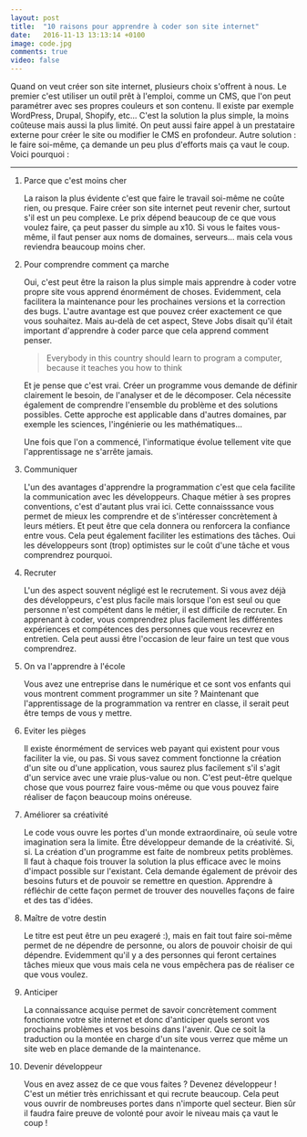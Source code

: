 ```yaml
---
layout: post
title:  "10 raisons pour apprendre à coder son site internet"
date:   2016-11-13 13:13:14 +0100
image: code.jpg
comments: true
video: false
---
```


Quand on veut créer son site internet, plusieurs choix s'offrent à nous. Le premier c'est utiliser un outil prêt à l'emploi, comme un CMS, que l'on peut paramétrer avec ses propres couleurs et son contenu. Il existe par exemple WordPress, Drupal, Shopify, etc... C'est la solution la plus simple, la moins coûteuse mais aussi la plus limité. On peut aussi faire appel à un prestataire externe pour créer le site ou modifier le CMS en profondeur. Autre solution : le faire soi-même, ça demande un peu plus d'efforts mais ça vaut le coup. Voici pourquoi :

* * *

1. Parce que c'est moins cher

   La raison la plus évidente c'est que faire le travail soi-même ne coûte rien, ou presque. Faire créer son site internet peut revenir cher, surtout s'il est un peu complexe. Le prix dépend beaucoup de ce que vous voulez faire, ça peut passer du simple au x10. Si vous le faites vous-même, il faut penser aux noms de domaines, serveurs... mais cela vous reviendra beaucoup moins cher.

2. Pour comprendre comment ça marche

   Oui, c'est peut être la raison la plus simple mais apprendre à coder votre propre site vous apprend énormément de choses. Evidemment, cela facilitera la maintenance pour les prochaines versions et la correction des bugs. L'autre avantage est que pouvez créer exactement ce que vous souhaitez. Mais au-delà de cet aspect, Steve Jobs disait qu'il était important d'apprendre à coder parce que cela apprend comment penser.

   > Everybody in this country should learn to program a computer, because it teaches you how to think

   Et je pense que c'est vrai. Créer un programme vous demande de définir clairement le besoin, de l'analyser et de le décomposer. Cela nécessite également de comprendre l'ensemble du problème et des solutions possibles. Cette approche est applicable dans d'autres domaines, par exemple les sciences, l'ingénierie ou les mathématiques...
   
   Une fois que l'on a commencé, l'informatique évolue tellement vite que l'apprentissage ne s'arrête jamais.

3. Communiquer

   L'un des avantages d'apprendre la programmation c'est que cela facilite la communication avec les développeurs. Chaque métier à ses propres conventions, c'est d'autant plus vrai ici. Cette connaisssance vous permet de mieux les comprendre et de s'intéresser concrètement à leurs métiers. Et peut être que cela donnera ou renforcera la confiance entre vous. Cela peut également faciliter les estimations des tâches. Oui les développeurs sont (trop) optimistes sur le coût d'une tâche et vous comprendrez pourquoi.
   
4. Recruter

   L'un des aspect souvent négligé est le recrutement. Si vous avez déjà des développeurs, c'est plus facile mais lorsque l'on est seul ou que personne n'est compétent dans le métier, il est difficile de recruter. En apprenant à coder, vous comprendrez plus facilement les différentes expériences et compétences des personnes que vous recevrez en entretien. Cela peut aussi être l'occasion de leur faire un test que vous comprendrez.


5. On va l'apprendre à l'école

   Vous avez une entreprise dans le numérique et ce sont vos enfants qui vous montrent comment programmer un site ? Maintenant que l'apprentissage de la programmation va rentrer en classe, il serait peut être temps de vous y mettre.


6. Eviter les pièges

   Il existe énormément de services web payant qui existent pour vous faciliter la vie, ou pas. Si vous savez comment fonctionne la création d'un site ou d'une application, vous saurez plus facilement s'il s'agit d'un service avec une vraie plus-value ou non. C'est peut-être quelque chose que vous pourrez faire vous-même ou que vous pouvez faire réaliser de façon beaucoup moins onéreuse.


7. Améliorer sa créativité

   Le code vous ouvre les portes d'un monde extraordinaire, où seule votre imagination sera la limite. Être développeur demande de la créativité. Si, si. La création d'un programme est faite de nombreux petits problèmes. Il faut à chaque fois trouver la solution la plus efficace avec le moins d'impact possible sur l'existant. Cela demande également de prévoir des besoins futurs et de pouvoir se remettre en question. Apprendre à réfléchir de cette façon permet de trouver des nouvelles façons de faire et des tas d'idées.


8. Maître de votre destin

   Le titre est peut être un peu exageré :), mais en fait tout faire soi-même permet de ne dépendre de personne, ou alors de pouvoir choisir de qui dépendre. Evidemment qu'il y a des personnes qui feront certaines tâches mieux que vous mais cela ne vous empêchera pas de réaliser ce que vous voulez.


9. Anticiper

   La connaissance acquise permet de savoir concrètement comment fonctionne votre site internet et donc d'anticiper quels seront vos prochains problèmes et vos besoins dans l'avenir. Que ce soit la traduction ou la montée en charge d'un site vous verrez que même un site web en place demande de la maintenance.


1. Devenir développeur

   Vous en avez assez de ce que vous faites ? Devenez développeur ! C'est un métier très enrichissant et qui recrute beaucoup. Cela peut vous ouvrir de nombreuses portes dans n'importe quel secteur. Bien sûr il faudra faire preuve de volonté pour avoir le niveau mais ça vaut le coup !